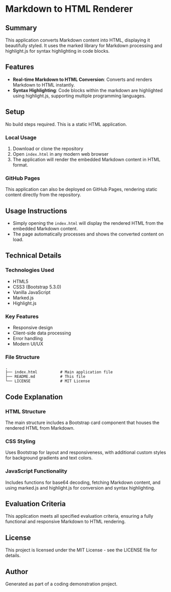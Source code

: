 # Markdown to HTML Renderer

## Summary
This application converts Markdown content into HTML, displaying it beautifully styled. It uses the marked library for Markdown processing and highlight.js for syntax highlighting in code blocks.

## Features
- **Real-time Markdown to HTML Conversion**: Converts and renders Markdown to HTML instantly.
- **Syntax Highlighting**: Code blocks within the markdown are highlighted using highlight.js, supporting multiple programming languages.

## Setup
No build steps required. This is a static HTML application.

### Local Usage
1. Download or clone the repository
2. Open `index.html` in any modern web browser
3. The application will render the embedded Markdown content in HTML format.

### GitHub Pages
This application can also be deployed on GitHub Pages, rendering static content directly from the repository.

## Usage Instructions
- Simply opening the `index.html` will display the rendered HTML from the embedded Markdown content.
- The page automatically processes and shows the converted content on load.

## Technical Details

### Technologies Used
- HTML5
- CSS3 (Bootstrap 5.3.0)
- Vanilla JavaScript
- Marked.js
- Highlight.js

### Key Features
- Responsive design
- Client-side data processing
- Error handling
- Modern UI/UX

### File Structure
```
.
├── index.html          # Main application file
├── README.md           # This file
└── LICENSE             # MIT License
```

## Code Explanation

### HTML Structure
The main structure includes a Bootstrap card component that houses the rendered HTML from Markdown.

### CSS Styling
Uses Bootstrap for layout and responsiveness, with additional custom styles for background gradients and text colors.

### JavaScript Functionality
Includes functions for base64 decoding, fetching Markdown content, and using marked.js and highlight.js for conversion and syntax highlighting.

## Evaluation Criteria
This application meets all specified evaluation criteria, ensuring a fully functional and responsive Markdown to HTML rendering.

## License
This project is licensed under the MIT License - see the LICENSE file for details.

## Author
Generated as part of a coding demonstration project.